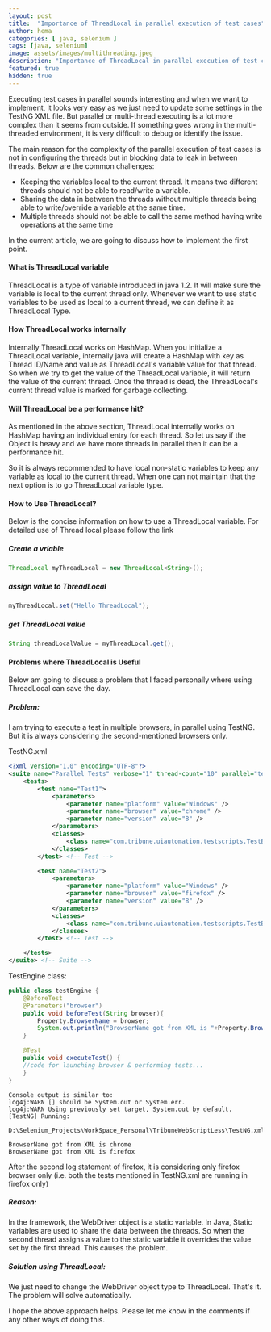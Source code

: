 ```yaml
---
layout: post
title:  "Importance of ThreadLocal in parallel execution of test cases"
author: hema
categories: [ java, selenium ]
tags: [java, selenium]
image: assets/images/multithreading.jpeg
description: "Importance of ThreadLocal in parallel execution of test cases"
featured: true
hidden: true
---
```


Executing test cases in parallel sounds interesting and when we want to implement, it looks very easy as we just need to update some settings in the TestNG XML file. But parallel or multi-thread executing is a lot more complex than it seems from outside.
If something goes wrong in the multi-threaded environment, it is very difficult to debug or identify the issue.

The main reason for the complexity of the parallel execution of test cases is not in configuring the threads but in blocking data to leak in between threads. Below are the common challenges:
* Keeping the variables local to the current thread. It means two different threads should not be able to read/write a variable.
* Sharing the data in between the threads without multiple threads being able to write/override a variable at the same time.
* Multiple threads should not be able to call the same method having write operations at the same time

In the current article, we are going to discuss how to implement the first point.
 
#### What is ThreadLocal variable

ThreadLocal is a type of variable introduced in java 1.2. It will make sure the variable is local to the current thread only. Whenever we want to use static variables to be used as local to a current thread, we can define it as ThreadLocal Type.

#### How ThreadLocal works internally

Internally ThreadLocal works on HashMap. When you initialize a ThreadLocal variable, internally java will create a HashMap with key as Thread ID/Name and value as ThreadLocal's variable value for that thread.
So when we try to get the value of the ThreadLocal variable, it will return the value of the current thread. Once the thread is dead, the ThreadLocal's current thread value is marked for garbage collecting. 

#### Will ThreadLocal be a performance hit?

As mentioned in the above section, ThreadLocal internally works on HashMap having an individual entry for each thread. So let us say if the Object is heavy and we have more threads in parallel then it can be a performance hit.

So it is always recommended to have local non-static variables to keep any variable as local to the current thread. When one can not maintain that the next option is to go ThreadLocal variable type.
 
#### How to Use ThreadLocal?

Below is the concise information on how to use a ThreadLocal variable. For detailed use of Thread local please follow the link

##### Create a vriable
```java
ThreadLocal myThreadLocal = new ThreadLocal<String>();
```
##### assign value to ThreadLocal
```java
myThreadLocal.set("Hello ThreadLocal");
```
##### get ThreadLocal value
```java
String threadLocalValue = myThreadLocal.get();
```

#### Problems where ThreadLocal is Useful

Below am going to discuss a problem that I faced personally where using ThreadLocal can save the day.

##### Problem:

I am trying to execute a test in multiple browsers, in parallel using TestNG.
But it is always considering the second-mentioned browsers only.

TestNG.xml

```xml
<?xml version="1.0" encoding="UTF-8"?>
<suite name="Parallel Tests" verbose="1" thread-count="10" parallel="tests">
    <tests> 
        <test name="Test1">
            <parameters>
                <parameter name="platform" value="Windows" />
                <parameter name="browser" value="chrome" />
                <parameter name="version" value="8" />
            </parameters>
            <classes>
                <class name="com.tribune.uiautomation.testscripts.TestEngine"/>
            </classes>
        </test> <!-- Test -->

        <test name="Test2">
            <parameters>
                <parameter name="platform" value="Windows" />
                <parameter name="browser" value="firefox" />
                <parameter name="version" value="8" />
            </parameters>
            <classes>
                <class name="com.tribune.uiautomation.testscripts.TestEngine"/>
            </classes>
        </test> <!-- Test -->

    </tests>    
</suite> <!-- Suite -->
```

TestEngine class:

```java
public class testEngine {
    @BeforeTest
    @Parameters("browser")
    public void beforeTest(String browser){
        Property.BrowserName = browser;
        System.out.println("BrowserName got from XML is "+Property.BrowserName);
    }

    @Test
    public void executeTest() {
    //code for launching browser & performing tests...
    }
}
```

```log
Console output is similar to:
log4j:WARN [] should be System.out or System.err.
log4j:WARN Using previously set target, System.out by default.
[TestNG] Running:
  D:\Selenium_Projects\WorkSpace_Personal\TribuneWebScriptLess\TestNG.xml

BrowserName got from XML is chrome
BrowserName got from XML is firefox
```

After the second log statement of firefox, it is considering only firefox browser only (i.e. both the tests mentioned in TestNG.xml are running in firefox only)

##### Reason:

In the framework, the WebDriver object is a static variable. In Java, Static variables are used to share the data between the threads. So when the second thread assigns a value to the static variable it overrides the value set by the first thread. This causes the problem.

##### Solution using ThreadLocal:

We just need to change the WebDriver object type to ThreadLocal. That's it. The problem will solve automatically. 


I hope the above approach helps. Please let me know in the comments if any other ways of doing this.
